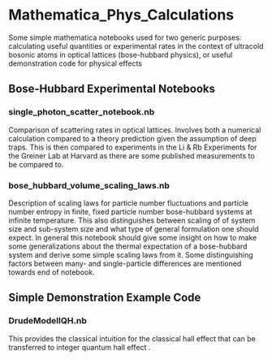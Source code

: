 # Mathematica_Phys_Calculations
Some simple mathematica notebooks used for two generic purposes: calculating useful quantities or experimental rates in the context of ultracold bosonic atoms in optical lattices (bose-hubbard physics), or useful demonstration code for physical effects

## Bose-Hubbard Experimental Notebooks

### single_photon_scatter_notebook.nb
Comparison of scattering rates in optical lattices. Involves both a numerical calculation compared to a theory prediction given the assumption of deep traps. This is then compared to experiments in the Li & Rb Experiments for the Greiner Lab at Harvard as there are some published measurements to be compared to.


### bose_hubbard_volume_scaling_laws.nb
Description of scaling laws for particle number fluctuations and particle number entropy in finite, fixed particle number bose-hubbard systems at infinite temperature. This also distinguishes between scaling of of system size and sub-system size and what type of general formulation one should expect. In general this notebook should give some insight on how to make some generalizations about the thermal expectation of a bose-hubbard system and derive some simple scaling laws from it. Some distinguishing factors between many- and single-particle differences are mentioned towards end of notebook.



## Simple Demonstration Example Code


### DrudeModelIQH.nb
This provides the classical intuition for the classical hall effect that can be transferred to integer quantum hall effect .
